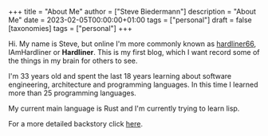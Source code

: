 +++
title = "About Me"
author = ["Steve Biedermann"]
description = "About Me"
date = 2023-02-05T00:00:00+01:00
tags = ["personal"]
draft = false
[taxonomies]
  tags = ["personal"]
+++

Hi. My name is Steve, but online I'm more commonly known as [hardliner66](https://github.com/hardliner66), IAmHardliner or **Hardliner**. This is my first blog,
which I want record some of the things in my brain for others to see.

I'm 33 years old and spent the last 18 years learning about software engineering, architecture and programming languages. In this time I learned more than
25 programming languages.

My current main language is Rust and I'm currently trying to learn lisp.

For a more detailed backstory click [here](./about-detailed).
